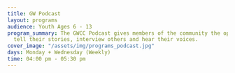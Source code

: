 ```yaml
---
title: GW Podcast
layout: programs
audience: Youth Ages 6 - 13
program_summary: The GWCC Podcast gives members of the community the opportunity to
  tell their stories, interview others and hear their voices.
cover_image: "/assets/img/programs_podcast.jpg"
days: Monday + Wednesday (Weekly)
time: 04:00 pm - 05:30 pm
---
```


